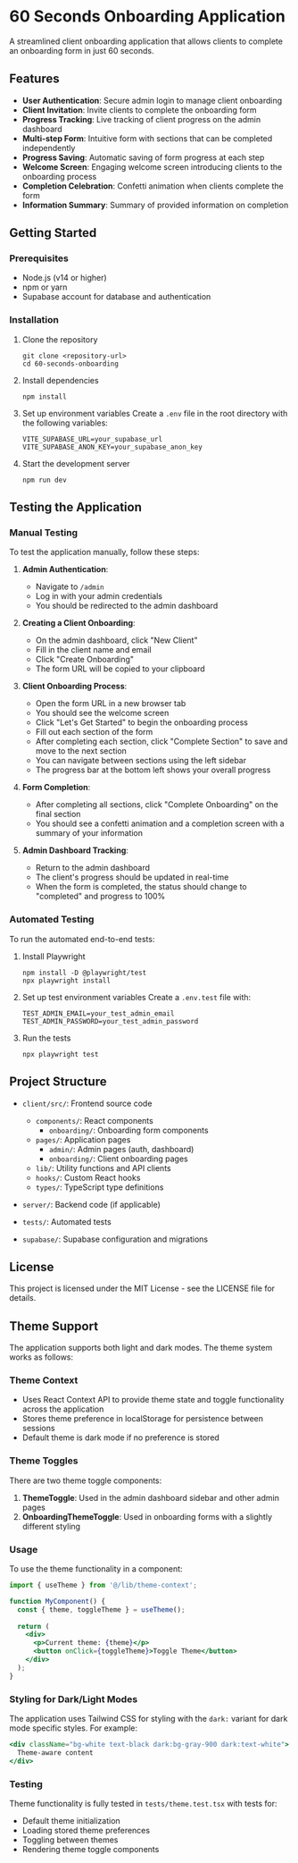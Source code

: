 # 60 Seconds Onboarding Application

A streamlined client onboarding application that allows clients to complete an onboarding form in just 60 seconds.

## Features

- **User Authentication**: Secure admin login to manage client onboarding
- **Client Invitation**: Invite clients to complete the onboarding form
- **Progress Tracking**: Live tracking of client progress on the admin dashboard
- **Multi-step Form**: Intuitive form with sections that can be completed independently
- **Progress Saving**: Automatic saving of form progress at each step
- **Welcome Screen**: Engaging welcome screen introducing clients to the onboarding process
- **Completion Celebration**: Confetti animation when clients complete the form
- **Information Summary**: Summary of provided information on completion

## Getting Started

### Prerequisites

- Node.js (v14 or higher)
- npm or yarn
- Supabase account for database and authentication

### Installation

1. Clone the repository
   ```
   git clone <repository-url>
   cd 60-seconds-onboarding
   ```

2. Install dependencies
   ```
   npm install
   ```

3. Set up environment variables
   Create a `.env` file in the root directory with the following variables:
   ```
   VITE_SUPABASE_URL=your_supabase_url
   VITE_SUPABASE_ANON_KEY=your_supabase_anon_key
   ```

4. Start the development server
   ```
   npm run dev
   ```

## Testing the Application

### Manual Testing

To test the application manually, follow these steps:

1. **Admin Authentication**:
   - Navigate to `/admin`
   - Log in with your admin credentials
   - You should be redirected to the admin dashboard

2. **Creating a Client Onboarding**:
   - On the admin dashboard, click "New Client"
   - Fill in the client name and email
   - Click "Create Onboarding"
   - The form URL will be copied to your clipboard

3. **Client Onboarding Process**:
   - Open the form URL in a new browser tab
   - You should see the welcome screen
   - Click "Let's Get Started" to begin the onboarding process
   - Fill out each section of the form
   - After completing each section, click "Complete Section" to save and move to the next section
   - You can navigate between sections using the left sidebar
   - The progress bar at the bottom left shows your overall progress

4. **Form Completion**:
   - After completing all sections, click "Complete Onboarding" on the final section
   - You should see a confetti animation and a completion screen with a summary of your information

5. **Admin Dashboard Tracking**:
   - Return to the admin dashboard
   - The client's progress should be updated in real-time
   - When the form is completed, the status should change to "completed" and progress to 100%

### Automated Testing

To run the automated end-to-end tests:

1. Install Playwright
   ```
   npm install -D @playwright/test
   npx playwright install
   ```

2. Set up test environment variables
   Create a `.env.test` file with:
   ```
   TEST_ADMIN_EMAIL=your_test_admin_email
   TEST_ADMIN_PASSWORD=your_test_admin_password
   ```

3. Run the tests
   ```
   npx playwright test
   ```

## Project Structure

- `client/src/`: Frontend source code
  - `components/`: React components
    - `onboarding/`: Onboarding form components
  - `pages/`: Application pages
    - `admin/`: Admin pages (auth, dashboard)
    - `onboarding/`: Client onboarding pages
  - `lib/`: Utility functions and API clients
  - `hooks/`: Custom React hooks
  - `types/`: TypeScript type definitions

- `server/`: Backend code (if applicable)
- `tests/`: Automated tests
- `supabase/`: Supabase configuration and migrations

## License

This project is licensed under the MIT License - see the LICENSE file for details.

## Theme Support

The application supports both light and dark modes. The theme system works as follows:

### Theme Context

- Uses React Context API to provide theme state and toggle functionality across the application
- Stores theme preference in localStorage for persistence between sessions
- Default theme is dark mode if no preference is stored

### Theme Toggles

There are two theme toggle components:

1. **ThemeToggle**: Used in the admin dashboard sidebar and other admin pages
2. **OnboardingThemeToggle**: Used in onboarding forms with a slightly different styling

### Usage

To use the theme functionality in a component:

```jsx
import { useTheme } from '@/lib/theme-context';

function MyComponent() {
  const { theme, toggleTheme } = useTheme();
  
  return (
    <div>
      <p>Current theme: {theme}</p>
      <button onClick={toggleTheme}>Toggle Theme</button>
    </div>
  );
}
```

### Styling for Dark/Light Modes

The application uses Tailwind CSS for styling with the `dark:` variant for dark mode specific styles. For example:

```jsx
<div className="bg-white text-black dark:bg-gray-900 dark:text-white">
  Theme-aware content
</div>
```

### Testing

Theme functionality is fully tested in `tests/theme.test.tsx` with tests for:
- Default theme initialization
- Loading stored theme preferences
- Toggling between themes
- Rendering theme toggle components 